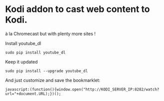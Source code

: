 # Kodi addon to cast web content to Kodi.

à la Chromecast but with plenty more sites !

Install youtube_dl

    sudo pip install youtube_dl

Keep it updated

    sudo pip install --upgrade youtube_dl

And just customize and save the bookmarklet:
    
    javascript:(function(){window.open("http://KODI_SERVER_IP:8282/watch?url="+document.URL);})();
